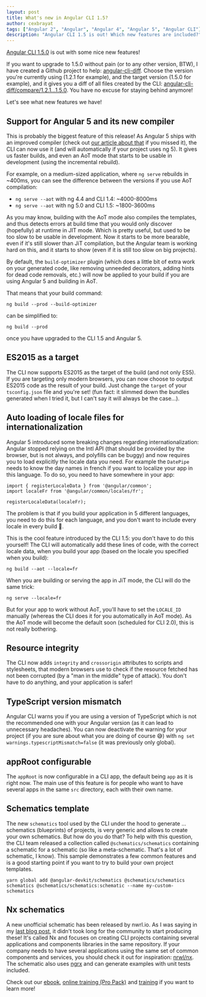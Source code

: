 ```yaml
---
layout: post
title: What's new in Angular CLI 1.5?
author: cexbrayat
tags: ["Angular 2", "Angular", "Angular 4", "Angular 5", "Angular CLI"]
description: "Angular CLI 1.5 is out! Which new features are included?"
---
```


[Angular CLI 1.5.0](https://github.com/angular/angular-cli/releases/tag/v1.5.0) is out with some nice new features!

If you want to upgrade to 1.5.0 without pain (or to any other version, BTW), I have created a Github project to help: [angular-cli-diff](https://github.com/cexbrayat/angular-cli-diff). Choose the version you're currently using (1.2.1 for example), and the target version (1.5.0 for example), and it gives you a diff of all files created by the CLI: [angular-cli-diff/compare/1.2.1…1.5.0](https://github.com/cexbrayat/angular-cli-diff/compare/1.2.1...1.5.0). You have no excuse for staying behind anymore!

Let's see what new features we have!

## Support for Angular 5 and its new compiler

This is probably the biggest feature of this release!
As Angular 5 ships with an improved compiler (check out [our article about that](/2017/11/02/what-is-new-angular-5/) if you missed it),
the CLI can now use it (and will automatically if your project uses ng 5).
It gives us faster builds,
and even an AoT mode that starts to be usable in development (using the incremental rebuild).

For example, on a medium-sized application, where `ng serve` rebuilds in ~400ms,
you can see the difference between the versions if you use AoT compilation:

- `ng serve --aot` with ng 4.4 and CLI 1.4: ~4000-8000ms
- `ng serve --aot` with ng 5.0 and CLI 1.5: ~1800-3600ms

As you may know, building with the AoT mode also compiles the templates, and thus detects errors at build time that you would only discover (hopefully) at runtime in JIT mode.
Which is pretty useful, but used to be too slow to be usable in development.
Now it starts to be more bearable, even if it's still slower than JiT compilation,
but the Angular team is working hard on this, and it starts to show
(even if it is still too slow on big projects).

By default, the `build-optimizer` plugin (which does a little bit of extra work on your generated code, like removing unneeded decorators, adding hints for dead code removals, etc.) will now be applied to your build
if you are using Angular 5 and building in AoT.

That means that your build command:

    ng build --prod --build-optimizer

can be simplified to:

    ng build --prod

once you have upgraded to the CLI 1.5 and Angular 5.

## ES2015 as a target

The CLI now supports ES2015 as the target of the build (and not only ES5).
If you are targeting only modern browsers, you can now choose to output ES2015 code
as the result of your build.
Just change the `target` of your `tsconfig.json` file and you're set!
(fun fact: it slimmed down the bundles generated when I tried it, but I can't say it will always be the case...).

## Auto loading of locale files for internationalization

Angular 5 introduced some breaking changes regarding internationalization:
Angular stopped relying on the Intl API (that should be provided by the browser,
but is not always, and polyfills can be buggy) and now requires you to load explicitly
the locale data you need. For example the `DatePipe` needs to know the day names in french if you want to localize your app in this language.
To do so, you need to have somewhere in your app:

    import { registerLocaleData } from '@angular/common';
    import localeFr from '@angular/common/locales/fr';

    registerLocaleData(localeFr);

The problem is that if you build your application in 5 different languages,
you need to do this for each language, and you don't want to include every locale in every build 🤔.

This is the cool feature introduced by the CLI 1.5: you don't have to do this yourself!
The CLI will automatically add these lines of code, with the correct locale data,
when you build your app (based on the locale you specified when you build):

    ng build --aot --locale=fr

When you are building or serving the app in JiT mode, the CLI will do the same trick:

    ng serve --locale=fr

But for your app to work without AoT, you'll have to set the `LOCALE_ID` manually
(whereas the CLI does it for you automatically in AoT mode).
As the AoT mode will become the default soon (scheduled for CLI 2.0),
this is not really bothering.

## Resource integrity

The CLI now adds `integrity` and `crossorigin` attributes to scripts and stylesheets,
that modern browsers use to check if the resource fetched has not been corrupted
(by a "man in the middle" type of attack).
You don't have to do anything, and your application is safer!

## TypeScript version mismatch

Angular CLI warns you if you are using a version of TypeScript
which is not the recommended one with your Angular version
(as it can lead to unnecessary headaches).
You can now deactivate the warning for your project (if you are sure about what you are doing of course 😅)
with `ng set warnings.typescriptMismatch=false` (it was previously only global).

## appRoot configurable

The `appRoot` is now configurable in a CLI app,
the default being `app` as it is right now.
The main use of this feature is for people who want to have several apps in the same `src` directory,
each with their own name.

## Schematics template

The new `schematics` tool used by the CLI under the hood to generate ... schematics (blueprints) of projects,
is very generic and allows to create your own schematics.
But how do you do that? To help with this question, the CLI team released a collection called `@schematics/schematics` containing a schematic for a schematic (so like a meta-schematic. That's a lot of schematic, I know).
This sample demonstrates a few common features and is a good starting point
if you want to try to build your own project templates.

    yarn global add @angular-devkit/schematics @schematics/schematics
    schematics @schematics/schematics:schematic --name my-custom-schematics

## Nx schematics

A new unofficial schematic has been released by nwrl.io.
As I was saying in my [last blog post](/2017/09/14/angular-cli-1.4/), it didn't took long for the community to start producing these!
It's called Nx and focuses on creating CLI projects containing several applications and components libraries in the same repository.
If your company needs to have several applications using the same set of common components and services,
you should check it out for inspiration: [nrwl/nx](https://github.com/nrwl/nx).
The schematic also uses [ngrx](https://github.com/ngrx) and can generate examples with unit tests included.

Check out our [ebook](https://books.ninja-squad.com/angular), [online training (Pro Pack)](https://angular-exercises.ninja-squad.com/) and [training](http://ninja-squad.com/training/angular) if you want to learn more!
